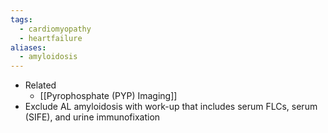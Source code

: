 ```yaml
---
tags:
  - cardiomyopathy
  - heartfailure
aliases:
  - amyloidosis
---
```

- Related
	- [[Pyrophosphate (PYP) Imaging]]
- Exclude AL amyloidosis with work-up that includes serum FLCs, serum (SIFE), and urine immunofixation
